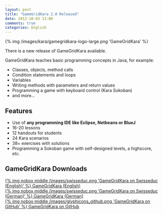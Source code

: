 ```yaml
---
layout: post
title: "GameGridKara 2.0 Released"
date: 2012-10-03 13:00
comments: true
categories: English
---
```

{% img /images/kara/gamegridkara-logo-large.png 'GameGridKara' %} 

There is a new release of GameGridKara available.

GameGridKara teaches basic programming concepts in Java, for example:

* Classes, objects, method calls
* Condition statements and loops
* Variables
* Writing methods with parameters and return values
* Programming a game with keyboard control (Kara Sokoban)
* and more...

## Features ##
* Use of **any programming IDE like Eclipse, Netbeans or BlueJ**
* 16-20 lessons
* 12 handouts for students
* 24 Kara scenarios
* 38+ exercises with solutions
* Programming a Sokoban game with self-designed levels, a highscore, etc.

## GameGridKara Downloads ##
[{% img nobox middle /images/swisseduc.png 'GameGridKara on Swisseduc (English)' %} GameGridKara (English)](http://www.swisseduc.ch/informatik/karatojava/gamegridkara/gamegridkara-english.html)   
[{% img nobox middle /images/swisseduc.png 'GameGridKara on Swisseduc (German)' %} GameGridKara (German)](http://www.swisseduc.ch/informatik/karatojava/gamegridkara/index.html)   
[{% img nobox middle /images/glyphicons_github.png 'GameGridKara on GitHub' %} GameGridKara on GitHub](https://github.com/marcojakob/gamegrid-kara)